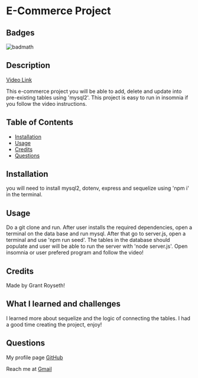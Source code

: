 # E-Commerce Project
    
## Badges  
  ![badmath](https://img.shields.io/github/languages/top/nielsenjared/badmath)
  
## Description  


[Video Link](https://watch.screencastify.com/v/W9QsfXLdsuXeqIUCxWmw)


This e-commerce project you will be able to add, delete and update into pre-existing tables using 'mysql2'. This project is easy to run in insomnia if you follow the video instructions.
## Table of Contents 

- [Installation](#installation)
- [Usage](#usage)
- [Credits](#credits)
- [Questions](#questions)

## Installation
you will need to install mysql2, dotenv, express and sequelize using 'npm i' in the terminal.

## Usage
Do a git clone and run. After user installs the required dependencies, open a terminal on the data base and run mysql. After that go to server.js, open a terminal and use 'npm run seed'. The tables in the database should populate and user will be able to run the server with 'node server.js'. Open insomnia or user prefered program and follow the video!

## Credits
Made by Grant Royseth!

## What I learned and challenges

I learned more about sequelize and the logic of connecting the tables. I had a good time creating the project, enjoy!

## Questions
My profile page [GitHub](https://github.com/groyseth)

Reach me at [Gmail](Groyseth@gmail.com)
